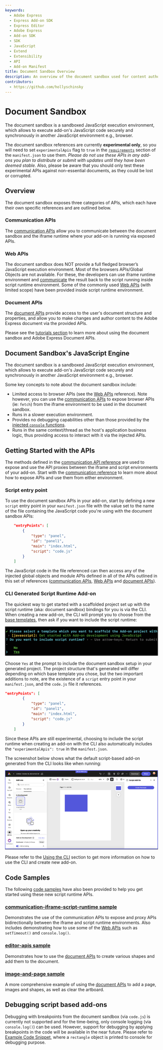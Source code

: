 ```yaml
---
keywords:
  - Adobe Express
  - Express Add-on SDK
  - Express Editor
  - Adobe Express
  - Add-on SDK
  - SDK
  - JavaScript
  - Extend
  - Extensibility
  - API
  - Add-on Manifest
title: Document Sandbox Overview
description: An overview of the document sandbox used for content authoring with the Adobe Express Document APIs.
contributors:
  - https://github.com/hollyschinsky
---
```


# Document Sandbox

The document sandbox is a sandboxed JavaScript execution environment, which allows to execute add-on's JavaScript code securely and synchronously in another JavaScript environment e.g., browser. 

<InlineAlert slots="text" variant="warning"/>

The document sandbox references are currently **experimental only**, so you will need to set `experimentalApis` flag to `true` in the [`requirements`](../manifest/index.md#requirements) section of the `manifest.json` to use them. *Please do not use these APIs in any add-ons you plan to distribute or submit with updates until they have been deemed stable.*  Also, please be aware that you should only test these experimental APIs against non-essential documents, as they could be lost or corrupted.

## Overview

The document sandbox exposes three categories of APIs, which each have their own specific references and are outlined below.

### Communication APIs

The [communication APIs](./communication/index.md) allow you to communicate between the document sandbox and the iframe runtime where your add-on is running via exposed APIs.

### Web APIs

The document sandbox does NOT provide a full fledged browser’s JavaScript execution environment. Most of the browsers APIs/Global Objects are not available. For these, the developers can use iframe runtime environment and [communicate](./communication/index.md#expose-apis-from-the-ui) the result back to the script running inside script runtime environment. Some of the commonly used [Web APIs](./web/index.md) (with limited scope) have been provided inside script runtime environment.

### Document APIs

The [document APIs](./editor/) provide access to the user's document structure and properties, and allow you to make changes and author content to the Adobe Express document via the provided APIs.

<InlineAlert slots="text" variant="success"/>

Please see the [tutorials section](../../guides/tutorials/) to learn more about using the document sandbox and Adobe Express Document APIs. 

## Document Sandbox's JavaScript Engine

The document sandbox is a sandboxed JavaScript execution environment, which allows to execute add-on's JavaScript code securely and synchronously in another JavaScript environment e.g., browser.

Some key concepts to note about the document sandbox include:

- Limited access to browser APIs (see the [Web APIs](./web/index.md) reference). Note however, you can use the [communication APIs](./communication/index.md) to expose browser APIs (ie: `fetch`) from the iframe environment to be used in the document sandbox.
- Runs in a slower execution environment.
- Provides no debugging capabilities other than those provided by the [injected `console` functions](./web/index.md#console-object).
- Runs in the same context/thread as the host's application business logic, thus providing access to interact with it via the injected APIs.

## Getting Started with the APIs

The methods defined in the [communication API reference](./communication/) are used to expose and use the API proxies between the iframe and script environments of your add-on. Start with the [communication reference](./communication/) to learn more about how to expose APIs and use them from either environment.

### Script entry point

To use the document sandbox APIs in your add-on, start by defining a new `script` entry point in your `manifest.json` file with the value set to the name of the file containing the JavaScript code you're using with the document sandbox APIs:

```json
    "entryPoints": [
        {
            "type": "panel",
            "id": "panel1",
            "main": "index.html",
            "script": "code.js" 
        }
    ]
```

The JavaScript code in the file referenced can then access any of the injected global objects and module APIs defined in all of the APIs outlined in this set of references ([communication APIs](./communication/), [Web APIs](./web/) and [document APIs](./editor/)).

### CLI Generated Script Runtime Add-on

The quickest way to get started with a scaffolded project set up with the script runtime (aka: document sandbox) bindings for you is via the CLI. When creating a new add-on, the CLI will prompt you to choose from the [base templates](../../guides/getting_started/dev_tooling.md#templates), then ask if you want to include the script runtime:

![CLI prompt for script runtime](../img/cli-script-prompt.png)

Choose `Yes` at the prompt to include the document sandbox setup in your generated project. The project structure that's generated will differ depending on which base template you chose, but the two important additions to note, are the existence of a `script` entry point in your `manifest.json`, and the `code.js` file it references.

```json
"entryPoints": [
        {
            "type": "panel",
            "id": "panel1",
            "main": "index.html",
            "script": "code.js" 
        }
    ]
```

<InlineAlert slots="text" variant="info"/>

Since these APIs are still experimental, choosing to include the script runtime when creating an add-on with the CLI also automatically includes the `"experimentalApis": true` in the `manifest.json`.

The screenshot below shows what the default script-based add-on generated from the CLI looks like when running:

![script add-on sample screenshot](../img/script-add-on-sample.png)

<InlineAlert slots="text" variant="info"/>

Please refer to the [Using the CLI](../../guides/getting_started/dev_tooling.md#using-the-cli) section to get more information on how to use the CLI and create new add-on.
<br/>

## Code Samples

The following [code samples](https://github.com/AdobeDocs/express-add-on-samples/tree/main/script-runtime-samples) have also been provided to help you get started using these new script runtime APIs.

### [communication-iframe-script-runtime sample](https://github.com/AdobeDocs/express-add-on-samples/tree/main/script-runtime-samples/communication-iframe-script-runtime)

Demonstrates the use of the communication APIs to expose and proxy APIs bidirectionally between the iframe and script runtime environments. Also includes demonstrating how to use some of the [Web APIs](./web/) such as `setTimeout()` and `console.log()`.

### [editor-apis sample](https://github.com/AdobeDocs/express-add-on-samples/tree/main/script-runtime-samples/editor-apis)

Demonstrates how to use the [document APIs](./editor/) to create various shapes and add them to the document.

### [image-and-page sample](https://github.com/AdobeDocs/express-add-on-samples/tree/main/script-runtime-samples/image-and-page)

A more comprehensive example of using the [document APIs](./editor/) to add a page, images and shapes, as well as clear the artboard.

## Debugging script based add-ons

Debugging with breakpoints from the document sandbox (via `code.js`) is currently not supported and for the time-being, only console logging (via `console.log()`) can be used. However, support for debugging by applying breakpoints in the code will be available in the near future. Please refer to [Example Code Snippet](./editor/index.md#example-code-snippet), where a `rectangle` object is printed to console for debugging purpose.
